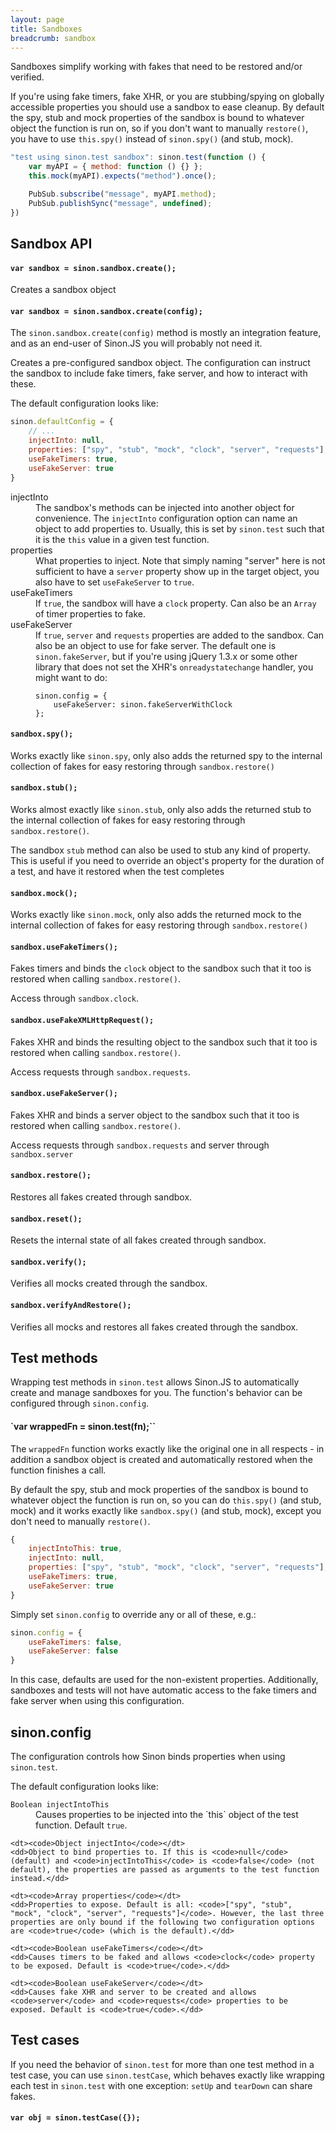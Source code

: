 ```yaml
---
layout: page
title: Sandboxes
breadcrumb: sandbox
---
```


Sandboxes simplify working with fakes that need to be restored and/or verified.

If you're using fake timers, fake XHR, or you are stubbing/spying on globally
accessible properties you should use a sandbox to ease cleanup. By default the
spy, stub and mock properties of the sandbox is bound to whatever object the
function is run on, so if you don't want to manually `restore()`, you have to
use `this.spy()` instead of `sinon.spy()` (and stub, mock).

```javascript
"test using sinon.test sandbox": sinon.test(function () {
    var myAPI = { method: function () {} };
    this.mock(myAPI).expects("method").once();

    PubSub.subscribe("message", myAPI.method);
    PubSub.publishSync("message", undefined);
})
```

## Sandbox API

#### `var sandbox = sinon.sandbox.create();`

Creates a sandbox object


#### `var sandbox = sinon.sandbox.create(config);`

The `sinon.sandbox.create(config)` method is mostly an integration feature, and as an end-user of Sinon.JS you will probably not need it.

Creates a pre-configured sandbox object. The configuration can instruct the sandbox to include fake timers, fake server, and how to interact with these.

The default configuration looks like:

```javascript
sinon.defaultConfig = {
    // ...
    injectInto: null,
    properties: ["spy", "stub", "mock", "clock", "server", "requests"],
    useFakeTimers: true,
    useFakeServer: true
}
```

<dl>
  <dt>injectInto</dt>
  <dd>The sandbox's methods can be injected into another object for convenience. The <code>injectInto</code> configuration option can name an object to add properties to. Usually, this is set by <code>sinon.test</code> such that it is the <code>this</code> value in a given test function.</dd>

  <dt>properties</dt>
  <dd>What properties to inject. Note that simply naming "server" here is not sufficient to have a <code>server</code> property show up in the target object, you also have to set <code>useFakeServer</code> to <code>true</code>.
  </dd>

  <dt>useFakeTimers</dt>
  <dd>If <code>true</code>, the sandbox will have a <code>clock</code> property. Can also be an <code>Array</code> of timer properties to fake.</dd>

  <dt>useFakeServer</dt>
  <dd>If <code>true</code>, <code>server</code> and <code>requests</code> properties are added to the sandbox. Can also be an object to use for fake server. The default one is <code>sinon.fakeServer</code>, but if you're using jQuery 1.3.x or some other library that does not set the XHR's <code>onreadystatechange</code> handler, you might want to do:

<pre class=\"code-snippet\" data-lang=\"javascript\"><code>sinon.config = {
    useFakeServer: sinon.fakeServerWithClock
};</code></pre></dd>
</dl>


#### `sandbox.spy();`

Works exactly like `sinon.spy`, only also adds the returned spy to the internal collection of fakes for easy restoring through `sandbox.restore()`


#### `sandbox.stub();`

Works almost exactly like `sinon.stub`, only also adds the returned stub to the internal collection of fakes for easy restoring through `sandbox.restore()`.

The sandbox `stub` method can also be used to stub any kind of property. This is useful if you need to override an object's property for the duration of a test, and have it restored when the test completes

#### `sandbox.mock();`

Works exactly like `sinon.mock`, only also adds the returned mock to the internal collection of fakes for easy restoring through `sandbox.restore()`


#### `sandbox.useFakeTimers();`

Fakes timers and binds the `clock` object to the sandbox such that it too is restored when calling `sandbox.restore()`.

Access through `sandbox.clock`.


#### `sandbox.useFakeXMLHttpRequest();`

Fakes XHR and binds the resulting object to the sandbox such that it too is restored when calling `sandbox.restore()`.

Access requests through `sandbox.requests`.


#### `sandbox.useFakeServer();`

Fakes XHR and binds a server object to the sandbox such that it too is restored when calling `sandbox.restore()`.

Access requests through `sandbox.requests` and server through `sandbox.server`


#### `sandbox.restore();`

Restores all fakes created through sandbox.

#### `sandbox.reset();`

Resets the internal state of all fakes created through sandbox.

#### `sandbox.verify();`

Verifies all mocks created through the sandbox.

#### `sandbox.verifyAndRestore();`

Verifies all mocks and restores all fakes created through the sandbox.

## Test methods

Wrapping test methods in `sinon.test` allows Sinon.JS to automatically create
and manage sandboxes for you. The function's behavior can be configured through
`sinon.config`.


#### `var wrappedFn = sinon.test(fn);``

The `wrappedFn` function works exactly like the original one in all respects - in addition a sandbox object is created and automatically restored when the function finishes a call.

By default the spy, stub and mock properties of the sandbox is bound to whatever object the function is run on, so you can do `this.spy()` (and stub, mock) and it works exactly like `sandbox.spy()` (and stub, mock), except you don't need to manually `restore()`.


```javascript
{
    injectIntoThis: true,
    injectInto: null,
    properties: ["spy", "stub", "mock", "clock", "server", "requests"],
    useFakeTimers: true,
    useFakeServer: true
}
```

Simply set `sinon.config` to override any or all of these, e.g.:

```javascript
sinon.config = {
    useFakeTimers: false,
    useFakeServer: false
}
```

In this case, defaults are used for the non-existent properties. Additionally,
sandboxes and tests will not have automatic access to the fake timers and fake
server when using this configuration.

## sinon.config

The configuration controls how Sinon binds properties when using `sinon.test`.

The default configuration looks like:

<dl>
    <dt><code>Boolean injectIntoThis</code></dt>
    <dd>Causes properties to be injected into the `this` object of the test
    function. Default <code>true</code>.</dd>

    <dt><code>Object injectInto</code></dt>
    <dd>Object to bind properties to. If this is <code>null</code> (default) and <code>injectIntoThis</code> is <code>false</code> (not default), the properties are passed as arguments to the test function instead.</dd>

    <dt><code>Array properties</code></dt>
    <dd>Properties to expose. Default is all: <code>["spy", "stub", "mock", "clock", "server", "requests"]</code>. However, the last three properties are only bound if the following two configuration options are <code>true</code> (which is the default).</dd>

    <dt><code>Boolean useFakeTimers</code></dt>
    <dd>Causes timers to be faked and allows <code>clock</code> property to be exposed. Default is <code>true</code>.</dd>

    <dt><code>Boolean useFakeServer</code></dt>
    <dd>Causes fake XHR and server to be created and allows <code>server</code> and <code>requests</code> properties to be exposed. Default is <code>true</code>.</dd>
</dl>

## Test cases

If you need the behavior of `sinon.test` for more than one test method in a test case, you can use `sinon.testCase`, which behaves exactly like wrapping each test in `sinon.test` with one exception: `setUp` and
`tearDown` can share fakes.

#### `var obj = sinon.testCase({});`

